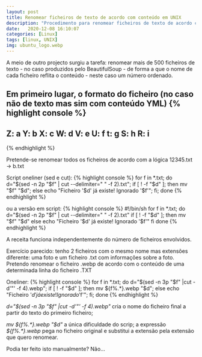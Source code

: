 ```yaml
---
layout: post
title: Renomear ficheiros de texto de acordo com conteúdo em UNIX
description: "Procedimento para renomear ficheiros de texto de acordo com partes do seu conteúdo em UNIX"
date:   2020-12-08 16:10:07
categories: [Linux]
tags: [linux, UNIX]
img: ubuntu_logo.webp
---
```

A meio de outro projecto surgiu a tarefa: renomear mais de 500 ficheiros de texto - no caso produzidos pelo BeautifulSoup - de forma a que o nome de cada ficheiro reflita o conteúdo - neste caso um número ordenado. 

Em primeiro lugar, o formato do ficheiro (no caso não de texto mas sim com conteúdo YML)
{% highlight console %}
---
Z: a
Y: b
X: c
W: d
V: e
U: f
t: g
S: h
R: i
---
{% endhighlight %}

Pretende-se renomear todos os ficheiros de acordo com a lógica 12345.txt -> b.txt

Script oneliner (sed e cut):
{% highlight console %}
for f in *.txt; do d="$(sed -n 2p "$f" | cut --delimiter=" " -f 2).txt"; if [ ! -f "$d" ]; then mv "$f" "$d"; else echo "Ficheiro '$d' já existe! Ignorado '$f'"; fi; done
{% endhighlight %}

ou a versão em script:
{% highlight console %}
#!/bin/sh
for f in *.txt; do
    d="$(sed -n 2p "$f" | cut --delimiter=" " -f 2).txt"
    if [ ! -f "$d" ]; then
        mv "$f" "$d"
    else
        echo "Ficheiro '$d' já existe! Ignorado '$f'"
    fi
done
{% endhighlight %}

A receita funciona independentemente do número de ficheiros envolvidos.

Exercício parecido: tenho 2 ficheiros com o mesmo nome mas extensões diferente: uma foto e um ficheiro .txt com informações sobre a foto. Pretendo renomear o ficheiro .webp de acordo com o conteúdo de uma determinada linha do ficheiro .TXT

Oneliner:
{% highlight console %}
for f in *.txt; do d="$(sed -n 3p "$f" |cut -d'"' -f 4).webp"; if [ ! -f "$d" ]; then mv ${f%.*}.webp "$d"; else echo "Ficheiro '$d' já existe! Ignorado '$f'"; fi; done
{% endhighlight %}

_d="$(sed -n 3p "$f" |cut -d'"' -f 4).webp"_ cria o nome do ficheiro final a partir do texto do primeiro ficheiro;

_mv ${f%.*}.webp "$d"_ a única dificuldade do scrip; a expressão _${f%.*}.webp_ pega no ficheiro original e substitui a extensão pela extensão que quero renomear.

Podia ter feito isto manualmente? Não...

